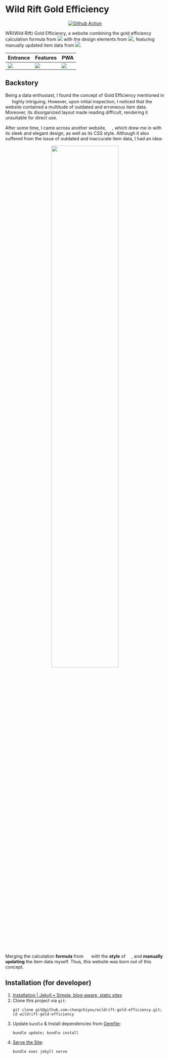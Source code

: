 # Wild Rift Gold Efficiency

<p align="center">
  <a href="https://github.com/changchiyou/wildrift-gold-efficiency/actions/workflows/jekyll.yml"><img src="https://github.com/changchiyou/wildrift-gold-efficiency/actions/workflows/jekyll.yml/badge.svg" alt="Github Action"></a>
</p>

WR(Wild Rift) Gold Efficiency, a website combining the gold efficiency calculation formula from <a href="https://leagueoflegends.fandom.com/wiki/Gold_efficiency_(Wild_Rift)" target="_blank"><img class="badge" src="https://custom-icon-badges.demolab.com/badge/League_of_Legend_Wiki-Gold_efficiency_(Wild_Rift)-1f222e.svg?logo=lolwiki"></a> with the design elements from <a href="https://wr-meta.com/items/" target="_blank"><img class="badge" src="https://custom-icon-badges.demolab.com/badge/WR_META-LoL Wild Rift All Items and Runes-yellow.svg?logo=wrmeta"></a>, featuring manually updated item data from <a href="https://wildrift.leagueoflegends.com/en-us/news/tags/patch-notes/" target="_blank"><img class="badge" src="https://custom-icon-badges.demolab.com/badge/Wild_Rift-Patch_Notes-blue.svg?logo=wildrift"></a>.

|Entrance|Features|PWA|
|-|-|-|
|![](https://github.com/changchiyou/wildrift-gold-efficiency/assets/46549482/bbd4ca8c-27c7-4965-bda0-5ad34058e819)|![](https://github.com/changchiyou/wildrift-gold-efficiency/assets/46549482/d1188bd0-4f9a-482d-9bd8-cdb82899f119)|![](https://github.com/changchiyou/wildrift-gold-efficiency/assets/46549482/0fdd3a02-c6a6-48a2-9012-adea46bbbab8)|

## Backstory

Being a data enthusiast, I found the concept of Gold Efficiency mentioned in [<img src="https://static.wikia.nocookie.net/leagueoflegends/images/e/e6/Site-logo.png" width="17" height="17">](https://leagueoflegends.fandom.com/wiki/Gold_efficiency_(Wild_Rift)) highly intriguing. However, upon initial inspection, I noticed that the website contained a multitude of outdated and erroneous item data. Moreover, its disorganized layout made reading difficult, rendering it unsuitable for direct use.

After some time, I came across another website, [<img src="https://wr-meta.com/favicon.png" width="15" height="15">](https://wr-meta.com/items/), which drew me in with its sleek and elegant design, as well as its CSS style. Although it also suffered from the issue of outdated and inaccurate item data, I had an idea:

<p align="center"><img src="https://github.com/changchiyou/wildrift-gold-efficiency/assets/46549482/59cdaef3-638a-40cf-beb7-99d5a9360eda" style="width: 65%;"></p>

Merging the calculation **formula** from [<img src="https://static.wikia.nocookie.net/leagueoflegends/images/e/e6/Site-logo.png" width="17" height="17">](https://leagueoflegends.fandom.com/wiki/Gold_efficiency_(Wild_Rift)) with the **style** of [<img src="https://wr-meta.com/favicon.png" width="15" height="15">](https://wr-meta.com/items/), and **manually updating** the item data myself. Thus, this website was born out of this concept.

## Installation (for developer)

1. [Installation | Jekyll • Simple, blog-aware, static sites](https://jekyllrb.com/docs/installation/)
2. Clone this project via `git`:
    ```
    git clone git@github.com:changchiyou/wildrift-gold-efficiency.git; cd wildrift-gold-efficiency
    ```
3. Update `bundle` & Install dependencies from [Gemfile](/Gemfile):
    ```
    bundle update; bundle install
    ```
4. [Serve the Site](https://jekyllrb.com/tutorials/using-jekyll-with-bundler/#serve-the-site):
    ```
    bundle exec jekyll serve
    ```